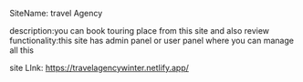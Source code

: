 SiteName: travel Agency

description:you can book touring place from this site and also review 
functionality:this site has admin panel or user panel where you can manage all this 


site LInk: https://travelagencywinter.netlify.app/


